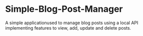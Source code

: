 # Simple-Blog-Post-Manager
A simple applicationused to manage blog posts using a local API implementing features to view, add, update and delete posts.
